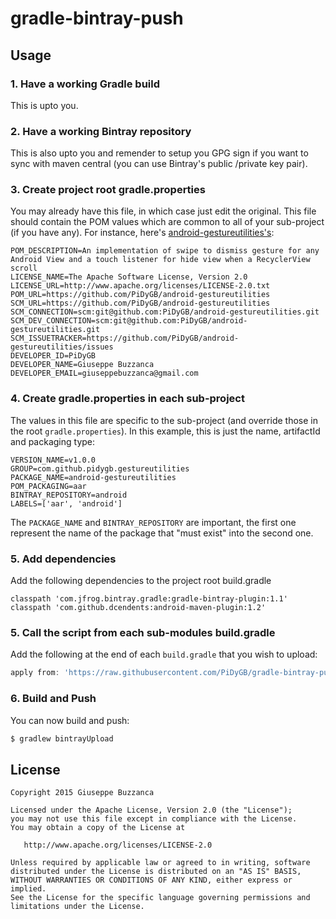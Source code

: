 gradle-bintray-push
===============

## Usage

### 1. Have a working Gradle build
This is upto you.

### 2. Have a working Bintray repository
This is also upto you and remender to setup you GPG sign if you want to sync with maven central (you can use Bintray's public /private key pair).

### 3. Create project root gradle.properties
You may already have this file, in which case just edit the original. This file should contain the POM values which are common to all of your sub-project (if you have any). For instance, here's [android-gestureutilities's](https://github.com/PiDyGB/android-gestureutilities):

```properties
POM_DESCRIPTION=An implementation of swipe to dismiss gesture for any Android View and a touch listener for hide view when a RecyclerView scroll
LICENSE_NAME=The Apache Software License, Version 2.0
LICENSE_URL=http://www.apache.org/licenses/LICENSE-2.0.txt
POM_URL=https://github.com/PiDyGB/android-gestureutilities
SCM_URL=https://github.com/PiDyGB/android-gestureutilities
SCM_CONNECTION=scm:git@github.com:PiDyGB/android-gestureutilities.git
SCM_DEV_CONNECTION=scm:git@github.com:PiDyGB/android-gestureutilities.git
SCM_ISSUETRACKER=https://github.com/PiDyGB/android-gestureutilities/issues
DEVELOPER_ID=PiDyGB
DEVELOPER_NAME=Giuseppe Buzzanca
DEVELOPER_EMAIL=giuseppebuzzanca@gmail.com
```

### 4. Create gradle.properties in each sub-project
The values in this file are specific to the sub-project (and override those in the root `gradle.properties`). In this example, this is just the name, artifactId and packaging type:

```properties
VERSION_NAME=v1.0.0
GROUP=com.github.pidygb.gestureutilities
PACKAGE_NAME=android-gestureutilities
POM_PACKAGING=aar
BINTRAY_REPOSITORY=android
LABELS=['aar', 'android']
```

The `PACKAGE_NAME` and `BINTRAY_REPOSITORY` are important, the first one represent the name of the package that "must exist" into the second one.

### 5. Add dependencies

Add the following dependencies to the project root build.gradle

```properties
classpath 'com.jfrog.bintray.gradle:gradle-bintray-plugin:1.1'
classpath 'com.github.dcendents:android-maven-plugin:1.2'
```

### 5. Call the script from each sub-modules build.gradle

Add the following at the end of each `build.gradle` that you wish to upload:

```groovy
apply from: 'https://raw.githubusercontent.com/PiDyGB/gradle-bintray-push/master/gradle-bintray-push.gradle'
```

### 6. Build and Push

You can now build and push:

```bash
$ gradlew bintrayUpload
```

## License

    Copyright 2015 Giuseppe Buzzanca

    Licensed under the Apache License, Version 2.0 (the "License");
    you may not use this file except in compliance with the License.
    You may obtain a copy of the License at

       http://www.apache.org/licenses/LICENSE-2.0

    Unless required by applicable law or agreed to in writing, software
    distributed under the License is distributed on an "AS IS" BASIS,
    WITHOUT WARRANTIES OR CONDITIONS OF ANY KIND, either express or implied.
    See the License for the specific language governing permissions and
    limitations under the License.

